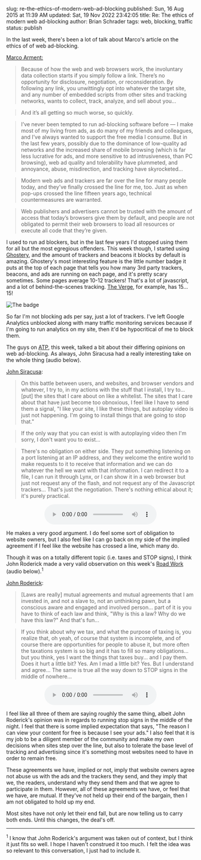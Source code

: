 slug: re-the-ethics-of-modern-web-ad-blocking
published: Sun, 16 Aug 2015 at 11:39 AM
updated: Sat, 19 Nov 2022 23:42:05 
title: Re: The ethics of modern web ad-blocking
author: Brian Schrader
tags: web, blocking, traffic
status: publish

In the last week, there's been a lot of talk about Marco's article on the ethics of of web ad-blocking.

[Marco Arment:](http://www.marco.org/2015/08/11/ad-blocking-ethics)

> Because of how the web and web browsers work, the involuntary data collection starts if you simply follow a link. There’s no opportunity for disclosure, negotiation, or reconsideration. By following any link, you unwittingly opt into whatever the target site, and any number of embedded scripts from other sites and tracking networks, wants to collect, track, analyze, and sell about you...

> And it’s all getting so much worse, so quickly.

> I’ve never been tempted to run ad-blocking software before — I make most of my living from ads, as do many of my friends and colleagues, and I’ve always wanted to support the free media I consume. But in the last few years, possibly due to the dominance of low-quality ad networks and the increased share of mobile browsing (which is far less lucrative for ads, and more sensitive to ad intrusiveness, than PC browsing), web ad quality and tolerability have plummeted, and annoyance, abuse, misdirection, and tracking have skyrocketed…

> Modern web ads and trackers are far over the line for many people today, and they’ve finally crossed the line for me, too. Just as when pop-ups crossed the line fifteen years ago, technical countermeasures are warranted.

> Web publishers and advertisers cannot be trusted with the amount of access that today’s browsers give them by default, and people are not obligated to permit their web browsers to load all resources or execute all code that they’re given.



I used to run ad blockers, but in the last few years I'd stopped using them for all but the most egregious offenders. This week though, I started using [Ghostery][g], and the amount of trackers and beacons it blocks by default is amazing. Ghostery's most interesting feature is the little number badge it puts at the top of each page that tells you how many 3rd party trackers, beacons, and ads are running on each page, and it's pretty scary sometimes. Some pages average 10-12 trackers! That's a lot of javascript, and a lot of behind-the-scenes tracking. [The Verge][v], for example, has 15… 15!

[v]: http://www.theverge.com

![The badge](http://brianschrader.com/images/blog/the-badges-ghostery.png)

So far I'm not blocking ads per say, just a lot of trackers. I've left Google Analytics unblocked along with many traffic monitoring services because if I'm going to run analytics on my site, then it'd be hypocritical of me to block them. 

[g]: https://www.ghostery.com/en/

The guys on [ATP][atp], this week, talked a bit about their differing opinions on web ad-blocking. As always, John Siracusa had a really interesting take on the whole thing (audio below).

[atp]: http://atp.fm/episodes/130

[John Siracusa](http://atp.fm/episodes/130):

> On this battle between users, and websites, and browser vendors and whatever, I try to, in my actions with the stuff that I install, I try to... [put] the sites that I care about on like a whitelist. The sites that I care about that have just become too obnoxious, I feel like I have to send them a signal, "I like your site, I like these things, but autoplay video is just not happening. I'm going to install things that are going to stop that." 

> If the only way that you can exist is with autoplaying video then I'm sorry, I don't want you to exist...

> There's no obligation on either side. They put something listening on a port listening at an IP address, and they welcome the entire world to make requests to it to receive that information and we can do whatever the hell we want with that information. I can redirect it to a file, I can run it through Lynx, or I can show it in a web browser but just not request any of the flash, and not request any of the Javascript trackers... That's just the negotiation. There's nothing ethical about it; it's purely practical. 

<center>
    <audio controls>
        <source type="audio/mp3" src="http://brianschrader.com/audio/atp130_johns_take.mp3">
    </audio>
</center>

He makes a very good argument. I do feel some sort of obligation to website owners, but I also feel like I can go back on my side of the implied agreement if I feel like the website has crossed a line, which many do.

Though it was on a totally different topic (i.e. taxes and STOP signs), I think John Roderick made a very valid observation on this week's [Road Work][rw] (audio below).<sup>1</sup>

[rw]: http://5by5.tv/roadwork 

[John Roderick](http://5by5.tv/roadwork/1):

> [Laws are really] mutual agreements and mutual agreements that I am invested in, and not a slave to, not an unthinking pawn, but a conscious aware and engaged and involved person... part of it is you have to think of each law and think, "Why is this a law? Why do we have this law?" And that's fun... 

> If you think about why we tax, and what the purpose of taxing is, you realize that, oh yeah, of course that system is incomplete, and of course there are opportunities for people to abuse it, but more often the taxations system is so big and it has to fill so many obligations... but you think, yes I want the things that taxes buy... and I pay them. Does it hurt a little bit? Yes. Am I mad a little bit? Yes. But I understand and agree... The same is true all the way down to STOP signs in the middle of nowhere... 

<center>
    <audio controls>
        <source type="audio/mp3"
src="http://brianschrader.com/audio/roadwork-001_johns_take.mp3">
    </audio>
</center>

I feel like all three of them are saying roughly the same thing, albeit John Roderick's opinion was in regards to running stop signs in the middle of the night. I feel that there is some implied expectation that says, "The reason I can view your content for free is because I see your ads." I also feel that it is my job to be a diligent member of the community and make my own decisions when sites step over the line, but also to tolerate the base level of tracking and advertising since it's something most websites need to have in order to remain free.

These agreements we have, implied or not, imply that website owners agree not abuse us with the ads and the trackers they send, and they imply that we, the readers, understand why they send them and that we agree to participate in them. However, all of these agreements we have, or feel that we have, are mutual. If they've not held up their end of the bargain, then I am not obligated to hold up my end. 

Most sites have not only let their end fall, but are now telling us to carry both ends. Until this changes, the deal's off.

-------

<sup>1</sup> I know that John Roderick's argument was taken out of context, but I think it just fits so well. I hope I haven't construed it too much. I felt the idea was so relevant to this conversation, I just had to include it.   


